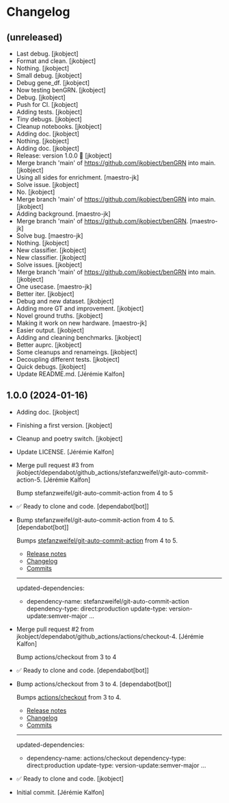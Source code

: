 Changelog
=========


(unreleased)
------------
- Last debug. [jkobject]
- Format and clean. [jkobject]
- Nothing. [jkobject]
- Small debug. [jkobject]
- Debug gene_df. [jkobject]
- Now testing benGRN. [jkobject]
- Debug. [jkobject]
- Push for CI. [jkobject]
- Adding tests. [jkobject]
- Tiny debugs. [jkobject]
- Cleanup notebooks. [jkobject]
- Adding doc. [jkobject]
- Nothing. [jkobject]
- Adding doc. [jkobject]
- Release: version 1.0.0 🚀 [jkobject]
- Merge branch 'main' of https://github.com/jkobject/benGRN into main.
  [jkobject]
- Using all sides for enrichment. [maestro-jk]
- Solve issue. [jkobject]
- No. [jkobject]
- Merge branch 'main' of https://github.com/jkobject/benGRN into main.
  [jkobject]
- Adding background. [maestro-jk]
- Merge branch 'main' of https://github.com/jkobject/benGRN. [maestro-
  jk]
- Solve bug. [maestro-jk]
- Nothing. [jkobject]
- New classifier. [jkobject]
- New classifier. [jkobject]
- Solve issues. [jkobject]
- Merge branch 'main' of https://github.com/jkobject/benGRN into main.
  [jkobject]
- One usecase. [maestro-jk]
- Better iter. [jkobject]
- Debug and new dataset. [jkobject]
- Adding more GT and improvement. [jkobject]
- Novel ground truths. [jkobject]
- Making it work on new hardware. [maestro-jk]
- Easier output. [jkobject]
- Adding and cleaning benchmarks. [jkobject]
- Better auprc. [jkobject]
- Some cleanups and renameings. [jkobject]
- Decoupling different tests. [jkobject]
- Quick debugs. [jkobject]
- Update README.md. [Jérémie Kalfon]


1.0.0 (2024-01-16)
------------------
- Adding doc. [jkobject]
- Finishing a first version. [jkobject]
- Cleanup and poetry switch. [jkobject]
- Update LICENSE. [Jérémie Kalfon]
- Merge pull request #3 from
  jkobject/dependabot/github_actions/stefanzweifel/git-auto-commit-
  action-5. [Jérémie Kalfon]

  Bump stefanzweifel/git-auto-commit-action from 4 to 5
- ✅ Ready to clone and code. [dependabot[bot]]
- Bump stefanzweifel/git-auto-commit-action from 4 to 5.
  [dependabot[bot]]

  Bumps [stefanzweifel/git-auto-commit-action](https://github.com/stefanzweifel/git-auto-commit-action) from 4 to 5.
  - [Release notes](https://github.com/stefanzweifel/git-auto-commit-action/releases)
  - [Changelog](https://github.com/stefanzweifel/git-auto-commit-action/blob/master/CHANGELOG.md)
  - [Commits](https://github.com/stefanzweifel/git-auto-commit-action/compare/v4...v5)

  ---
  updated-dependencies:
  - dependency-name: stefanzweifel/git-auto-commit-action
    dependency-type: direct:production
    update-type: version-update:semver-major
  ...
- Merge pull request #2 from
  jkobject/dependabot/github_actions/actions/checkout-4. [Jérémie
  Kalfon]

  Bump actions/checkout from 3 to 4
- ✅ Ready to clone and code. [dependabot[bot]]
- Bump actions/checkout from 3 to 4. [dependabot[bot]]

  Bumps [actions/checkout](https://github.com/actions/checkout) from 3 to 4.
  - [Release notes](https://github.com/actions/checkout/releases)
  - [Changelog](https://github.com/actions/checkout/blob/main/CHANGELOG.md)
  - [Commits](https://github.com/actions/checkout/compare/v3...v4)

  ---
  updated-dependencies:
  - dependency-name: actions/checkout
    dependency-type: direct:production
    update-type: version-update:semver-major
  ...
- ✅ Ready to clone and code. [jkobject]
- Initial commit. [Jérémie Kalfon]


